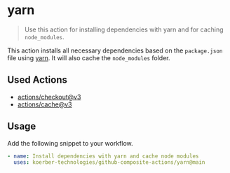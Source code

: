 # yarn

> Use this action for installing dependencies with yarn and for
> caching `node_modules`.

This action installs all necessary dependencies based on the `package.json`
file using [yarn](https://yarnpkg.com). It will also cache the
`node_modules` folder.

## Used Actions

- [actions/checkout@v3](https://github.com/actions/checkout)
- [actions/cache@v3](https://github.com/actions/cache)

## Usage

Add the following snippet to your workflow.

```yaml
- name: Install dependencies with yarn and cache node modules
  uses: koerber-technologies/github-composite-actions/yarn@main
```
